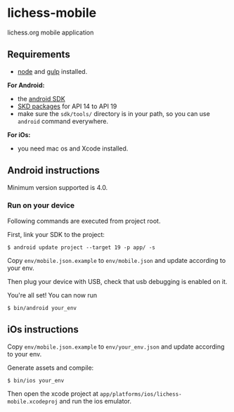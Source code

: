 lichess-mobile
==============

lichess.org mobile application

## Requirements

* [node](http://nodejs.org) and [gulp](http://gulpjs.com/) installed.

**For Android:**

* the [android SDK](http://developer.android.com/sdk/index.html)
* [SKD packages](http://developer.android.com/sdk/installing/adding-packages.html)
for API 14 to API 19
* make sure the `sdk/tools/` directory is in your path, so you can use `android`
  command everywhere.

**For iOs:**

* you need mac os and Xcode installed.


## Android instructions

Minimum version supported is 4.0.

### Run on your device

Following commands are executed from project root.

First, link your SDK to the project:

    $ android update project --target 19 -p app/ -s

Copy `env/mobile.json.example` to `env/mobile.json` and update according to your
env.

Then plug your device with USB, check that usb debugging is enabled on it.

You're all set! You can now run

    $ bin/android your_env


## iOs instructions

Copy `env/mobile.json.example` to `env/your_env.json` and update according to your
env.

Generate assets and compile:

    $ bin/ios your_env

Then open the xcode project at `app/platforms/ios/lichess-mobile.xcodeproj` and
run the ios emulator.
